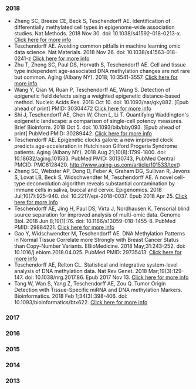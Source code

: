 ### 2018
* Zheng SC, Breeze CE, Beck S, Teschendorff AE. Identification of differentially methylated cell types in epigenome-wide association studies. Nat Methods. 2018 Nov 30. doi: 10.1038/s41592-018-0213-x. 
[Click here for more info](https://www.nature.com/articles/s41592-018-0213-x)
* Teschendorff AE. Avoiding common pitfalls in machine learning omic data science. Nat Materials. 2018 Nov 26. doi: 10.1038/s41563-018-0241-z
[Click here for more info](https://doi.org/10.1038/s41563-018-0241-z)
* Zhu T, Zheng SC, Paul DS, Horvath S, Teschendorff AE. Cell and tissue type independent age-associated DNA methylation changes are not rare but common. Aging (Albany NY). 2018; 10:3541-3557. 
[Click here for more info](https://doi.org/10.18632/aging.101666)
* Wang Y, Qian M, Ruan P, Teschendorff AE, Wang S. Detection of epigenetic field defects using a weighted epigenetic distance-based method. Nucleic Acids Res. 2018 Oct 10. doi: 10.1093/nar/gky882. [Epub ahead of print] PMID: 30304472 
[Click here for more info](https://www.ncbi.nlm.nih.gov/pubmed/30304472)
* Shi J, Teschendorff AE, Chen W, Chen L, Li T. Quantifying Waddington's epigenetic landscape: a comparison of single-cell potency measures. Brief Bioinform. 2018 Oct 5. doi: 10.1093/bib/bby093. [Epub ahead of print] PubMed PMID: 30289442. 
[Click here for more info](https://academic.oup.com/bib/advance-article/doi/10.1093/bib/bby093/5115275)
* Teschendorff AE. Epigenetic clocks galore: a new improved clock predicts age-acceleration in Hutchinson Gilford Progeria Syndrome patients. Aging (Albany  NY). 2018 Aug 21;10(8):1799-1800. doi: 10.18632/aging.101533. PubMed PMID: 30130743, PubMed Central PMCID: PMC6128420. 
http://www.aging-us.com/article/101533/text)
* Zheng SC, Webster AP, Dong D, Feber A, Graham DG, Sullivan R, Jevons S, Lovat LB, Beck S, Widschwendter M, Teschendorff AE. A novel cell-type deconvolution algorithm reveals substantial contamination by immune cells in saliva, buccal and cervix. Epigenomics. 2018 Jul;10(7):925-940. doi: 10.2217/epi-2018-0037. Epub 2018 Apr 25. 
[Click here for more info](https://www.futuremedicine.com/doi/10.2217/epi-2018-0037)
* Teschendorff AE, Jing H, Paul DS, Virta J, Nordhausen K. Tensorial blind source separation for improved analysis of multi-omic data. Genome Biol. 2018 Jun 8;19(1):76. doi: 10.1186/s13059-018-1455-8. PubMed PMID: 29884221.
[Click here for more info](https://www.ncbi.nlm.nih.gov/pmc/articles/PMC5994057)
* Gao Y, Widschwendter M, Teschendorff AE. DNA Methylation Patterns in Normal Tissue Correlate more Strongly with Breast Cancer Status than Copy-Number Variants. EBioMedicine. 2018 May;31:243-252. doi: 10.1016/j.ebiom.2018.04.025. PubMed PMID: 29735413. 
[Click here for more info](https://www.sciencedirect.com/science/article/pii/S2352396418301531?via%3Dihub)
* Teschendorff AE, Relton CL. Statistical and integrative system-level analysis of DNA methylation data. Nat Rev Genet. 2018 Mar;19(3):129-147. doi: 10.1038/nrg.2017.86. Epub 2017 Nov 13. 
[Click here for more info](https://www.nature.com/articles/nrg.2017.86)
* Tang W, Wan S, Yang Z, Teschendorff AE, Zou Q. Tumor Origin Detection with Tissue-Specific miRNA and DNA methylation Markers. Bioinformatics. 2018 Feb 1;34(3):398-406. doi: 10.1093/bioinformatics/btx622. 
[Click here for more info](https://academic.oup.com/bioinformatics/article/34/3/398/4265460)

### 2017
### 2016
### 2015
### 2014
### 2013

